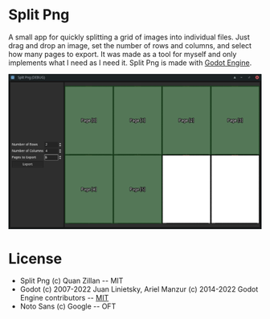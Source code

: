 # Split Png

A small app for quickly splitting a grid of images into individual files. Just drag and drop an image, set the number of rows and columns, and select how many pages to export. It was made as a tool for myself and only implements what I need as I need it. Split Png is made with [Godot Engine](https://godotengine.org/).

![Screenshot of app showing multiple pages on a 4x2 grid](screenshots/Screenshot_2022-03-11_21-12-37.png)

# License

* Split Png (c) Quan Zillan -- MIT
* Godot (c) 2007-2022 Juan Linietsky, Ariel Manzur (c) 2014-2022 Godot Engine contributors -- [MIT](https://godotengine.org/license)
* Noto Sans (c) Google -- OFT